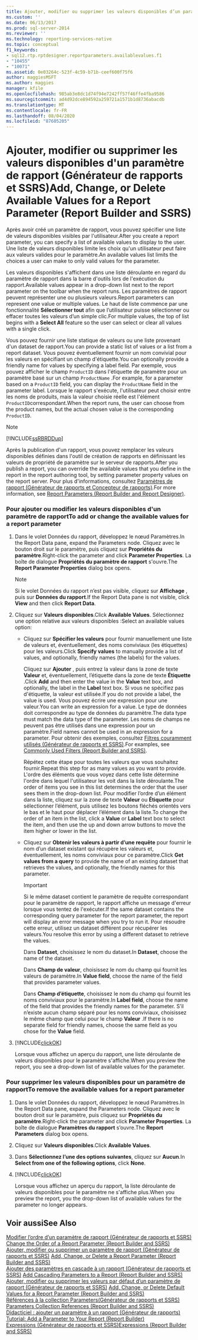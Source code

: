 ```yaml
---
title: Ajouter, modifier ou supprimer les valeurs disponibles d’un paramètre de rapport (Générateur de rapports et SSRS) | Microsoft Docs
ms.custom: ''
ms.date: 06/13/2017
ms.prod: sql-server-2014
ms.reviewer: ''
ms.technology: reporting-services-native
ms.topic: conceptual
f1_keywords:
- sql12.rtp.rptdesigner.reportparameters.availablevalues.f1
- "10455"
- "10071"
ms.assetid: 0e03264c-523f-4c59-b71b-ceef600f75f6
author: maggiesMSFT
ms.author: maggies
manager: kfile
ms.openlocfilehash: 985ab3e8dc1d74f94e7242ff57f46ffe4fba9586
ms.sourcegitcommit: ad4d92dce894592a259721a1571b1d8736abacdb
ms.translationtype: MT
ms.contentlocale: fr-FR
ms.lasthandoff: 08/04/2020
ms.locfileid: "87605205"
---
```

# <a name="add-change-or-delete-available-values-for-a-report-parameter-report-builder-and-ssrs"></a><span data-ttu-id="1cdb1-102">Ajouter, modifier ou supprimer les valeurs disponibles d'un paramètre de rapport (Générateur de rapports et SSRS)</span><span class="sxs-lookup"><span data-stu-id="1cdb1-102">Add, Change, or Delete Available Values for a Report Parameter (Report Builder and SSRS)</span></span>
  <span data-ttu-id="1cdb1-103">Après avoir créé un paramètre de rapport, vous pouvez spécifier une liste de valeurs disponibles visibles par l'utilisateur.</span><span class="sxs-lookup"><span data-stu-id="1cdb1-103">After you create a report parameter, you can specify a list of available values to display to the user.</span></span> <span data-ttu-id="1cdb1-104">Une liste de valeurs disponibles limite les choix qu'un utilisateur peut faire aux valeurs valides pour le paramètre.</span><span class="sxs-lookup"><span data-stu-id="1cdb1-104">An available values list limits the choices a user can make to only valid values for the parameter.</span></span>  
  
 <span data-ttu-id="1cdb1-105">Les valeurs disponibles s'affichent dans une liste déroulante en regard du paramètre de rapport dans la barre d'outils lors de l'exécution du rapport.</span><span class="sxs-lookup"><span data-stu-id="1cdb1-105">Available values appear in a drop-down list next to the report parameter on the toolbar when the report runs.</span></span> <span data-ttu-id="1cdb1-106">Les paramètres de rapport peuvent représenter une ou plusieurs valeurs.</span><span class="sxs-lookup"><span data-stu-id="1cdb1-106">Report parameters can represent one value or multiple values.</span></span> <span data-ttu-id="1cdb1-107">Le haut de liste commence par une fonctionnalité **Sélectionner tout** afin que l’utilisateur puisse sélectionner ou effacer toutes les valeurs d’un simple clic.</span><span class="sxs-lookup"><span data-stu-id="1cdb1-107">For multiple values, the top of list begins with a **Select All** feature so the user can select or clear all values with a single click.</span></span>  
  
 <span data-ttu-id="1cdb1-108">Vous pouvez fournir une liste statique de valeurs ou une liste provenant d'un dataset de rapport.</span><span class="sxs-lookup"><span data-stu-id="1cdb1-108">You can provide a static list of values or a list from a report dataset.</span></span> <span data-ttu-id="1cdb1-109">Vous pouvez éventuellement fournir un nom convivial pour les valeurs en spécifiant un champ d'étiquette.</span><span class="sxs-lookup"><span data-stu-id="1cdb1-109">You can optionally provide a friendly name for values by specifying a label field.</span></span> <span data-ttu-id="1cdb1-110">Par exemple, vous pouvez afficher le champ `ProductID` dans l'étiquette de paramètre pour un paramètre basé sur un champ `ProductName` .</span><span class="sxs-lookup"><span data-stu-id="1cdb1-110">For example, for a parameter based on a `ProductID` field, you can display the `ProductName` field in the parameter label.</span></span> <span data-ttu-id="1cdb1-111">Lorsque le rapport s'exécute, l'utilisateur peut choisir entre les noms de produits, mais la valeur choisie réelle est l'élément `ProductID`correspondant.</span><span class="sxs-lookup"><span data-stu-id="1cdb1-111">When the report runs, the user can choose from the product names, but the actual chosen value is the corresponding `ProductID`.</span></span>  
  
> [!NOTE]  
>  [!INCLUDE[ssRBRDDup](../../includes/ssrbrddup-md.md)]  
  
 <span data-ttu-id="1cdb1-112">Après la publication d'un rapport, vous pouvez remplacer les valeurs disponibles définies dans l'outil de création de rapports en définissant les valeurs de propriété de paramètre sur le serveur de rapports.</span><span class="sxs-lookup"><span data-stu-id="1cdb1-112">After you publish a report, you can override the available values that you define in the report in the report authoring tool, by setting parameter property values on the report server.</span></span> <span data-ttu-id="1cdb1-113">Pour plus d'informations, consultez [Paramètres de rapport &#40;Générateur de rapports et Concepteur de rapports&#41;](report-parameters-report-builder-and-report-designer.md).</span><span class="sxs-lookup"><span data-stu-id="1cdb1-113">For more information, see [Report Parameters &#40;Report Builder and Report Designer&#41;](report-parameters-report-builder-and-report-designer.md).</span></span>  
  
### <a name="to-add-or-change-the-available-values-for-a-report-parameter"></a><span data-ttu-id="1cdb1-114">Pour ajouter ou modifier les valeurs disponibles d'un paramètre de rapport</span><span class="sxs-lookup"><span data-stu-id="1cdb1-114">To add or change the available values for a report parameter</span></span>  
  
1.  <span data-ttu-id="1cdb1-115">Dans le volet Données du rapport, développez le nœud Paramètres.</span><span class="sxs-lookup"><span data-stu-id="1cdb1-115">In the Report Data pane, expand the Parameters node.</span></span> <span data-ttu-id="1cdb1-116">Cliquez avec le bouton droit sur le paramètre, puis cliquez sur **Propriétés du paramètre**.</span><span class="sxs-lookup"><span data-stu-id="1cdb1-116">Right-click the parameter and click **Parameter Properties**.</span></span> <span data-ttu-id="1cdb1-117">La boîte de dialogue **Propriétés du paramètre de rapport** s'ouvre.</span><span class="sxs-lookup"><span data-stu-id="1cdb1-117">The **Report Parameter Properties** dialog box opens.</span></span>  
  
    > [!NOTE]  
    >  <span data-ttu-id="1cdb1-118">Si le volet Données du rapport n’est pas visible, cliquez sur **Affichage** , puis sur **Données du rapport**.</span><span class="sxs-lookup"><span data-stu-id="1cdb1-118">If the Report Data pane is not visible, click **View** and then click **Report Data**.</span></span>  
  
2.  <span data-ttu-id="1cdb1-119">Cliquez sur **Valeurs disponibles**.</span><span class="sxs-lookup"><span data-stu-id="1cdb1-119">Click **Available Values**.</span></span> <span data-ttu-id="1cdb1-120">Sélectionnez une option relative aux valeurs disponibles :</span><span class="sxs-lookup"><span data-stu-id="1cdb1-120">Select an available values option:</span></span>  
  
    -   <span data-ttu-id="1cdb1-121">Cliquez sur **Spécifier les valeurs** pour fournir manuellement une liste de valeurs et, éventuellement, des noms conviviaux (les étiquettes) pour les valeurs.</span><span class="sxs-lookup"><span data-stu-id="1cdb1-121">Click **Specify values** to manually provide a list of values, and optionally, friendly names (the labels) for the values.</span></span>  
  
         <span data-ttu-id="1cdb1-122">Cliquez sur **Ajouter** , puis entrez la valeur dans la zone de texte **Valeur** et, éventuellement, l’étiquette dans la zone de texte **Étiquette** .</span><span class="sxs-lookup"><span data-stu-id="1cdb1-122">Click **Add** and then enter the value in the **Value** text box, and optionally, the label in the **Label** text box.</span></span> <span data-ttu-id="1cdb1-123">Si vous ne spécifiez pas d'étiquette, la valeur est utilisée.</span><span class="sxs-lookup"><span data-stu-id="1cdb1-123">If you do not provide a label, the value is used.</span></span> <span data-ttu-id="1cdb1-124">Vous pouvez écrire une expression pour une valeur.</span><span class="sxs-lookup"><span data-stu-id="1cdb1-124">You can write an expression for a value.</span></span> <span data-ttu-id="1cdb1-125">Le type de données doit correspondre au type de données du paramètre.</span><span class="sxs-lookup"><span data-stu-id="1cdb1-125">The data type must match the data type of the parameter.</span></span> <span data-ttu-id="1cdb1-126">Les noms de champs ne peuvent pas être utilisés dans une expression pour un paramètre.</span><span class="sxs-lookup"><span data-stu-id="1cdb1-126">Field names cannot be used in an expression for a parameter.</span></span> <span data-ttu-id="1cdb1-127">Pour obtenir des exemples, consultez [Filtres couramment utilisés &#40;Générateur de rapports et SSRS&#41;](commonly-used-filters-report-builder-and-ssrs.md).</span><span class="sxs-lookup"><span data-stu-id="1cdb1-127">For examples, see [Commonly Used Filters &#40;Report Builder and SSRS&#41;](commonly-used-filters-report-builder-and-ssrs.md).</span></span>  
  
         <span data-ttu-id="1cdb1-128">Répétez cette étape pour toutes les valeurs que vous souhaitez fournir.</span><span class="sxs-lookup"><span data-stu-id="1cdb1-128">Repeat this step for as many values as you want to provide.</span></span> <span data-ttu-id="1cdb1-129">L'ordre des éléments que vous voyez dans cette liste détermine l'ordre dans lequel l'utilisateur les voit dans la liste déroulante.</span><span class="sxs-lookup"><span data-stu-id="1cdb1-129">The order of items you see in this list determines the order that the user sees them in the drop-down list.</span></span> <span data-ttu-id="1cdb1-130">Pour modifier l’ordre d’un élément dans la liste, cliquez sur la zone de texte **Valeur** ou **Étiquette** pour sélectionner l’élément, puis utilisez les boutons fléchés orientés vers le bas et le haut pour déplacer l’élément dans la liste.</span><span class="sxs-lookup"><span data-stu-id="1cdb1-130">To change the order of an item in the list, click a **Value** or **Label** text box to select the item, and then use the up and down arrow buttons to move the item higher or lower in the list.</span></span>  
  
    -   <span data-ttu-id="1cdb1-131">Cliquez sur **Obtenir les valeurs à partir d’une requête** pour fournir le nom d’un dataset existant qui récupère les valeurs et, éventuellement, les noms conviviaux pour ce paramètre.</span><span class="sxs-lookup"><span data-stu-id="1cdb1-131">Click **Get values from a query** to provide the name of an existing dataset that retrieves the values, and optionally, the friendly names for this parameter.</span></span>  
  
        > [!IMPORTANT]  
        >  <span data-ttu-id="1cdb1-132">Si le même dataset contient le paramètre de requête correspondant pour le paramètre de rapport, le rapport affiche un message d'erreur lorsque vous tentez de l'exécuter.</span><span class="sxs-lookup"><span data-stu-id="1cdb1-132">If the same dataset contains the corresponding query parameter for the report parameter, the report will display an error message when you try to run it.</span></span> <span data-ttu-id="1cdb1-133">Pour résoudre cette erreur, utilisez un dataset différent pour récupérer les valeurs.</span><span class="sxs-lookup"><span data-stu-id="1cdb1-133">You resolve this error by using a different dataset to retrieve the values.</span></span>  
  
         <span data-ttu-id="1cdb1-134">Dans **Dataset**, choisissez le nom du dataset.</span><span class="sxs-lookup"><span data-stu-id="1cdb1-134">In **Dataset**, choose the name of the dataset.</span></span>  
  
         <span data-ttu-id="1cdb1-135">Dans **Champ de valeur**, choisissez le nom du champ qui fournit les valeurs de paramètre.</span><span class="sxs-lookup"><span data-stu-id="1cdb1-135">In **Value field**, choose the name of the field that provides parameter values.</span></span>  
  
         <span data-ttu-id="1cdb1-136">Dans **Champ d’étiquette**, choisissez le nom du champ qui fournit les noms conviviaux pour le paramètre.</span><span class="sxs-lookup"><span data-stu-id="1cdb1-136">In **Label field**, choose the name of the field that provides the friendly names for the parameter.</span></span> <span data-ttu-id="1cdb1-137">S’il n’existe aucun champ séparé pour les noms conviviaux, choisissez le même champ que celui pour le champ **Valeur** .</span><span class="sxs-lookup"><span data-stu-id="1cdb1-137">If there is no separate field for friendly names, choose the same field as you chose for the **Value** field.</span></span>  
  
3.  [!INCLUDE[clickOK](../../includes/clickok-md.md)]  
  
     <span data-ttu-id="1cdb1-138">Lorsque vous affichez un aperçu du rapport, une liste déroulante de valeurs disponibles pour le paramètre s'affiche.</span><span class="sxs-lookup"><span data-stu-id="1cdb1-138">When you preview the report, you see a drop-down list of available values for the parameter.</span></span>  
  
### <a name="to-remove-the-available-values-for-a-report-parameter"></a><span data-ttu-id="1cdb1-139">Pour supprimer les valeurs disponibles pour un paramètre de rapport</span><span class="sxs-lookup"><span data-stu-id="1cdb1-139">To remove the available values for a report parameter</span></span>  
  
1.  <span data-ttu-id="1cdb1-140">Dans le volet Données du rapport, développez le nœud Paramètres.</span><span class="sxs-lookup"><span data-stu-id="1cdb1-140">In the Report Data pane, expand the Parameters node.</span></span> <span data-ttu-id="1cdb1-141">Cliquez avec le bouton droit sur le paramètre, puis cliquez sur **Propriétés du paramètre**.</span><span class="sxs-lookup"><span data-stu-id="1cdb1-141">Right-click the parameter and click **Parameter Properties**.</span></span> <span data-ttu-id="1cdb1-142">La boîte de dialogue **Paramètres du rapport** s’ouvre.</span><span class="sxs-lookup"><span data-stu-id="1cdb1-142">The **Report Parameters** dialog box opens.</span></span>  
  
2.  <span data-ttu-id="1cdb1-143">Cliquez sur **Valeurs disponibles**.</span><span class="sxs-lookup"><span data-stu-id="1cdb1-143">Click **Available Values**.</span></span>  
  
3.  <span data-ttu-id="1cdb1-144">Dans **Sélectionnez l’une des options suivantes**, cliquez sur **Aucun**.</span><span class="sxs-lookup"><span data-stu-id="1cdb1-144">In **Select from one of the following options**, click **None**.</span></span>  
  
4.  [!INCLUDE[clickOK](../../includes/clickok-md.md)]  
  
     <span data-ttu-id="1cdb1-145">Lorsque vous affichez un aperçu du rapport, la liste déroulante de valeurs disponibles pour le paramètre ne s'affiche plus.</span><span class="sxs-lookup"><span data-stu-id="1cdb1-145">When you preview the report, you the drop-down list of available values for the parameter no longer appears.</span></span>  
  
## <a name="see-also"></a><span data-ttu-id="1cdb1-146">Voir aussi</span><span class="sxs-lookup"><span data-stu-id="1cdb1-146">See Also</span></span>  
 <span data-ttu-id="1cdb1-147">[Modifier l’ordre d’un paramètre de rapport &#40;Générateur de rapports et SSRS&#41;](change-the-order-of-a-report-parameter-report-builder-and-ssrs.md) </span><span class="sxs-lookup"><span data-stu-id="1cdb1-147">[Change the Order of a Report Parameter &#40;Report Builder and SSRS&#41;](change-the-order-of-a-report-parameter-report-builder-and-ssrs.md) </span></span>  
 <span data-ttu-id="1cdb1-148">[Ajouter, modifier ou supprimer un paramètre de rapport &#40;Générateur de rapports et SSRS&#41;](add-change-or-delete-a-report-parameter-report-builder-and-ssrs.md) </span><span class="sxs-lookup"><span data-stu-id="1cdb1-148">[Add, Change, or Delete a Report Parameter &#40;Report Builder and SSRS&#41;](add-change-or-delete-a-report-parameter-report-builder-and-ssrs.md) </span></span>  
 <span data-ttu-id="1cdb1-149">[Ajouter des paramètres en cascade à un rapport &#40;Générateur de rapports et SSRS&#41;](add-cascading-parameters-to-a-report-report-builder-and-ssrs.md) </span><span class="sxs-lookup"><span data-stu-id="1cdb1-149">[Add Cascading Parameters to a Report &#40;Report Builder and SSRS&#41;](add-cascading-parameters-to-a-report-report-builder-and-ssrs.md) </span></span>  
 <span data-ttu-id="1cdb1-150">[Ajouter, modifier ou supprimer les valeurs par défaut d’un paramètre de rapport &#40;Générateur de rapports et SSRS&#41;](add-change-or-delete-default-values-for-a-report-parameter.md) </span><span class="sxs-lookup"><span data-stu-id="1cdb1-150">[Add, Change, or Delete Default Values for a Report Parameter &#40;Report Builder and SSRS&#41;](add-change-or-delete-default-values-for-a-report-parameter.md) </span></span>  
 <span data-ttu-id="1cdb1-151">[Références à la collection Parameters&#40;Générateur de rapports et SSRS&#41;](built-in-collections-parameters-collection-references-report-builder.md) </span><span class="sxs-lookup"><span data-stu-id="1cdb1-151">[Parameters Collection References &#40;Report Builder and SSRS&#41;](built-in-collections-parameters-collection-references-report-builder.md) </span></span>  
 <span data-ttu-id="1cdb1-152">[Didacticiel : ajouter un paramètre à un rapport &#40;Générateur de rapports&#41;](../tutorial-add-a-parameter-to-your-report-report-builder.md) </span><span class="sxs-lookup"><span data-stu-id="1cdb1-152">[Tutorial: Add a Parameter to Your Report &#40;Report Builder&#41;](../tutorial-add-a-parameter-to-your-report-report-builder.md) </span></span>  
 [<span data-ttu-id="1cdb1-153">Expressions &#40;Générateur de rapports et SSRS&#41;</span><span class="sxs-lookup"><span data-stu-id="1cdb1-153">Expressions &#40;Report Builder and SSRS&#41;</span></span>](expressions-report-builder-and-ssrs.md)  
  
  
